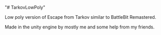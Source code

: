 "# TarkovLowPoly" 

Low poly version of Escape from Tarkov similar to BattleBit Remastered.

Made in the unity engine by mostly me and some help from my friends.
